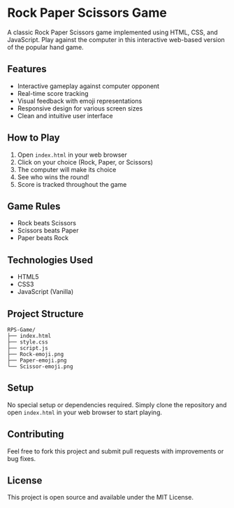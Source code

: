# Rock Paper Scissors Game

A classic Rock Paper Scissors game implemented using HTML, CSS, and JavaScript. Play against the computer in this interactive web-based version of the popular hand game.

## Features

- Interactive gameplay against computer opponent
- Real-time score tracking
- Visual feedback with emoji representations
- Responsive design for various screen sizes
- Clean and intuitive user interface

## How to Play

1. Open `index.html` in your web browser
2. Click on your choice (Rock, Paper, or Scissors)
3. The computer will make its choice
4. See who wins the round!
5. Score is tracked throughout the game

## Game Rules

- Rock beats Scissors
- Scissors beats Paper
- Paper beats Rock

## Technologies Used

- HTML5
- CSS3
- JavaScript (Vanilla)

## Project Structure

```
RPS-Game/
├── index.html
├── style.css
├── script.js
├── Rock-emoji.png
├── Paper-emoji.png
└── Scissor-emoji.png
```

## Setup

No special setup or dependencies required. Simply clone the repository and open `index.html` in your web browser to start playing.

## Contributing

Feel free to fork this project and submit pull requests with improvements or bug fixes.

## License

This project is open source and available under the MIT License. 